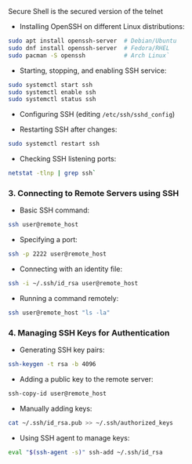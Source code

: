 Secure Shell is the secured version of the telnet

- Installing OpenSSH on different Linux distributions:
```bash
sudo apt install openssh-server  # Debian/Ubuntu 
sudo dnf install openssh-server  # Fedora/RHEL 
sudo pacman -S openssh           # Arch Linux`
```
    
- Starting, stopping, and enabling SSH service:
``` bash
sudo systemctl start ssh 
sudo systemctl enable ssh 
sudo systemctl status ssh
```
- Configuring SSH (editing `/etc/ssh/sshd_config`)

- Restarting SSH after changes:
``` bash
sudo systemctl restart ssh
```

- Checking SSH listening ports:
``` bash
netstat -tlnp | grep ssh`
```

### **3. Connecting to Remote Servers using SSH**

- Basic SSH command:
``` bash
ssh user@remote_host
```


- Specifying a port:
``` bash
ssh -p 2222 user@remote_host
```

- Connecting with an identity file:
``` bash
ssh -i ~/.ssh/id_rsa user@remote_host
```

- Running a command remotely:
``` bash
ssh user@remote_host "ls -la"
```

### **4. Managing SSH Keys for Authentication**

- Generating SSH key pairs:
``` bash
ssh-keygen -t rsa -b 4096
```

- Adding a public key to the remote server:
``` bash
ssh-copy-id user@remote_host
```

- Manually adding keys:
``` bash
cat ~/.ssh/id_rsa.pub >> ~/.ssh/authorized_keys
```

- Using SSH agent to manage keys:

``` bash
eval "$(ssh-agent -s)" ssh-add ~/.ssh/id_rsa
```
